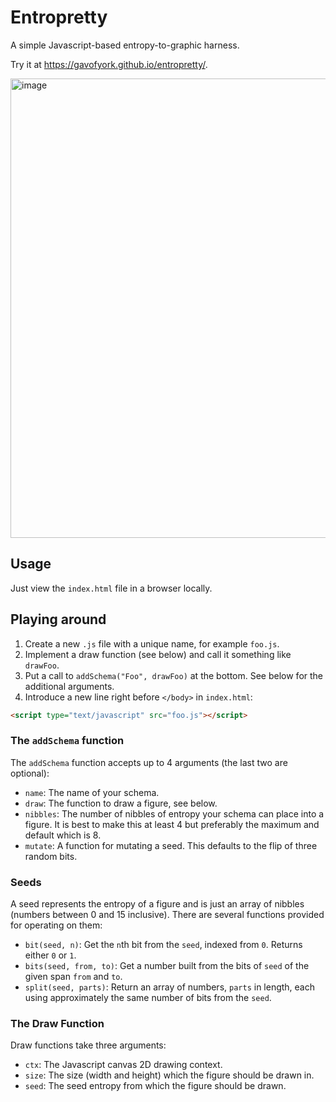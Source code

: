 # Entropretty

A simple Javascript-based entropy-to-graphic harness.

Try it at https://gavofyork.github.io/entropretty/.

<img width="735" alt="image" src="https://github.com/gavofyork/entropretty/assets/138296/0832a8a7-7e6e-4e9b-9de6-6b48d0e80998">

## Usage

Just view the `index.html` file in a browser locally.

## Playing around

1. Create a new `.js` file with a unique name, for example `foo.js`. 
2. Implement a draw function (see below) and call it something like `drawFoo`.
3. Put a call to `addSchema("Foo", drawFoo)` at the bottom. See below for the additional arguments.
4. Introduce a new line right before `</body>` in `index.html`:

```html
<script type="text/javascript" src="foo.js"></script>
```

### The `addSchema` function

The `addSchema` function accepts up to 4 arguments (the last two are optional):

- `name`: The name of your schema.
- `draw`: The function to draw a figure, see below.
- `nibbles`: The number of nibbles of entropy your schema can place into a figure. It is best to make this at least 4 but preferably the maximum and default which is 8.
- `mutate`: A function for mutating a seed. This defaults to the flip of three random bits.

### Seeds

A seed represents the entropy of a figure and is just an array of nibbles (numbers between 0 and 15 inclusive). There are several functions provided for operating on them:

- `bit(seed, n)`: Get the `n`th bit from the `seed`, indexed from `0`. Returns either `0` or `1`.
- `bits(seed, from, to)`: Get a number built from the bits of `seed` of the given span `from` and `to`.
- `split(seed, parts)`: Return an array of numbers, `parts` in length, each using approximately the same number of bits from the `seed`.

### The Draw Function

Draw functions take three arguments:

- `ctx`: The Javascript canvas 2D drawing context.
- `size`: The size (width and height) which the figure should be drawn in.
- `seed`: The seed entropy from which the figure should be drawn.
